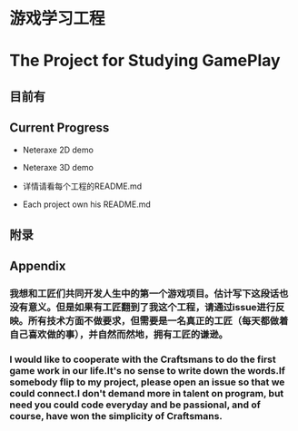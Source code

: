 ﻿# 游戏学习工程
# The Project for Studying GamePlay

## 目前有
## Current Progress
- Neteraxe 2D demo
- Neteraxe 3D demo

- 详情请看每个工程的README.md
- Each project own his README.md

## 附录
## Appendix
### 我想和工匠们共同开发人生中的第一个游戏项目。估计写下这段话也没有意义。但是如果有工匠翻到了我这个工程，请通过issue进行反映。所有技术方面不做要求，但需要是一名真正的工匠（每天都做着自己喜欢做的事），并自然而然地，拥有工匠的谦逊。
### I would like to cooperate with the Craftsmans to do the first game work in our life.It's no sense to write down the words.If somebody flip to my project, please open an issue so that we could connect.I don't demand more in talent on program, but need you could code everyday and be passional, and of course, have won the simplicity of Craftsmans.
